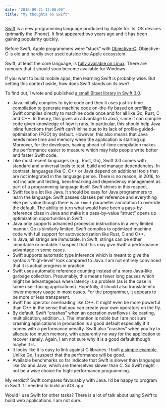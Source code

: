 ```yaml
---
date: "2016-09-21 12:00:00"
title: "My thoughts on Swift"
---
```




[Swift](https://en.wikipedia.org/wiki/Swift_(programming_language)) is a new programming language produced by Apple for its iOS devices (primarily the iPhone). It first appeared two years ago and it has been gaining popularity quickly.

Before Swift, Apple programmers were &ldquo;stuck&rdquo; with [Objective-C](https://en.wikipedia.org/wiki/Objective-C). Objective-C is old and hardly ever used outside the Apple ecosystem.

Swift, at least the core language, is [fully available on Linux](https://swift.org/download/#snapshots). There are rumours that it should soon become available for Windows. 

If you want to build mobile apps, then learning Swift is probably wise. But setting this context aside, how does Swift stands on its own?

To find out, I wrote and published [a small Bitset library in Swift 3.0](https://github.com/lemire/SwiftBitset).

- Java initially compiles to byte code and then it uses just-in-time compilation to generate machine code on-the-fly based on profiling. Swift compiles directly to machine code once and for all like Go, Rust, C and C++. In theory, this gives an advantage to Java, since it can compile code given knowledge of how it runs. In particular, this should help Java inline functions that Swift can&rsquo;t inline due to its lack of profile-guided-optimization (PGO) by default. However, this also means that Java needs more time and memory when the application is starting up. Moreover, for the developer, having ahead-of-time compilation makes the performance easier to measure which may help people write better and faster Swift code. 
- Like most recent languages (e.g., Rust, Go), Swift 3.0 comes with standard and universal tools to test, build and manage dependencies. In contrast, languages like C, C++ or Java depend on additional tools that are not integrated in the language per se. There is no reason, in 2016, to not include unit testing, benchmarking and dependency management as part of a programming language itself. Swift shines in this respect. 
- Swift feels a lot like Java. It should be easy for Java programmers to learn the language. Swift passes classes per reference and everything else per value though there is an `inout` parameter annotation to override the default. The ability to turn what would have been a pass-by-reference class in Java and make it a pass-by-value &ldquo;struct&rdquo; opens up optimization opportunities in Swift.
- Java only supports advanced processor instructions in a very limited manner. Go is similarly limited. Swift compiles to optimized machine code with full support for autovectorization like Rust, C and C++. 
- In Java, all strings are immutable. In Swift, strings can be either immutable or mutable. I suspect that this may give Swift a performance advantage in some cases.
- Swift supports automatic type inference which is meant to give the syntax a &ldquo;high-level&rdquo; look compared to Java. I am not entirely convinced that it is actual progress in practice.
- Swift uses automatic reference counting instead of a more Java-like garbage collection. Presumably, this means fewer long pauses which might be advantageous when latency is a problem (as is the case in some user-facing applications). Hopefully, it should also translate into lower memory usage in most cases. For the programmer, it appears to be more or less transparent.
- Swift has operator overloading like C++. It might even be more powerful than C++ in the sense that you can create your own operators on the fly. 
- By default, Swift &ldquo;crashes&rdquo; when an operation overflows (like casting, multiplication, addition&hellip;). The intention is noble but I am not sure crashing applications in production is a good default especially if it comes with a performance penalty. Swift also &ldquo;crashes&rdquo; when you try to allocate too much memory, with apparently no way for the application to recover sanely. Again, I am not sure why it is a good default though maybe it is.
- It looks like it is easy to link against C libraries. I built [a simple example](https://github.com/lemire/SwiftCallingCHeader). Unlike Go, I suspect that the performance will be good. 
- Available benchmarks so far indicate that Swift is slower than languages like Go and Java, which are themselves slower than C. So Swift might not be a wise choice for high-performance programming. 


My verdict? Swift compares favourably with Java. I&rsquo;d be happy to program in Swift if I needed to build an iOS app. 

Would I use Swift for other tasks? There is a lot of talk about using Swift to build web applications. I am not sure. 


